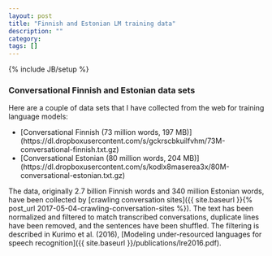 ```yaml
---
layout: post
title: "Finnish and Estonian LM training data"
description: ""
category: 
tags: []
---
```

{% include JB/setup %}

### Conversational Finnish and Estonian data sets

Here are a couple of data sets that I have collected from the web for training
language models:

<ul>
  <li>[Conversational Finnish (73 million words, 197 MB)](https://dl.dropboxusercontent.com/s/gckrscbkuilfvhm/73M-conversational-finnish.txt.gz)</li>
  <li>[Conversational Estonian (80 million words, 204 MB)](https://dl.dropboxusercontent.com/s/kodlx8maserea3x/80M-conversational-estonian.txt.gz)</li>
</ul>

The data, originally 2.7 billion Finnish words and 340 million Estonian words,
have been collected by
[crawling conversation sites]({{ site.baseurl }}{% post_url 2017-05-04-crawling-conversation-sites %}).
The text has been normalized and filtered to match transcribed conversations,
duplicate lines have been removed, and the sentences have been shuffled. The
filtering is described in Kurimo et al. (2016),
[Modeling under-resourced languages for speech recognition]({{ site.baseurl }}/publications/lre2016.pdf).
